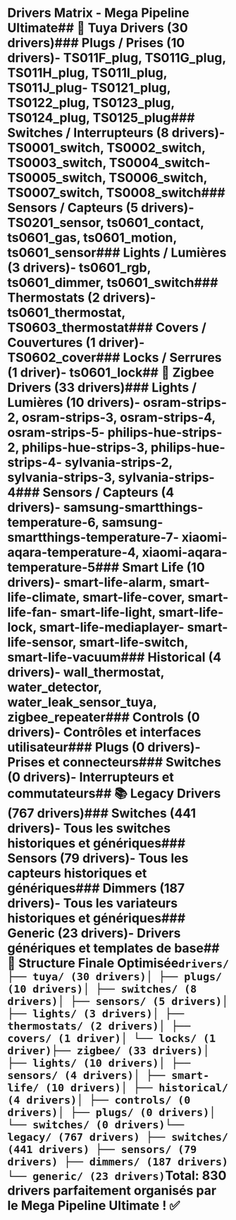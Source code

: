 # Drivers Matrix - Mega Pipeline Ultimate## 🔌 Tuya Drivers (30 drivers)### Plugs / Prises (10 drivers)- TS011F_plug, TS011G_plug, TS011H_plug, TS011I_plug, TS011J_plug- TS0121_plug, TS0122_plug, TS0123_plug, TS0124_plug, TS0125_plug### Switches / Interrupteurs (8 drivers)- TS0001_switch, TS0002_switch, TS0003_switch, TS0004_switch- TS0005_switch, TS0006_switch, TS0007_switch, TS0008_switch### Sensors / Capteurs (5 drivers)- TS0201_sensor, ts0601_contact, ts0601_gas, ts0601_motion, ts0601_sensor### Lights / Lumières (3 drivers)- ts0601_rgb, ts0601_dimmer, ts0601_switch### Thermostats (2 drivers)- ts0601_thermostat, TS0603_thermostat### Covers / Couvertures (1 driver)- TS0602_cover### Locks / Serrures (1 driver)- ts0601_lock## 📡 Zigbee Drivers (33 drivers)### Lights / Lumières (10 drivers)- osram-strips-2, osram-strips-3, osram-strips-4, osram-strips-5- philips-hue-strips-2, philips-hue-strips-3, philips-hue-strips-4- sylvania-strips-2, sylvania-strips-3, sylvania-strips-4### Sensors / Capteurs (4 drivers)- samsung-smartthings-temperature-6, samsung-smartthings-temperature-7- xiaomi-aqara-temperature-4, xiaomi-aqara-temperature-5### Smart Life (10 drivers)- smart-life-alarm, smart-life-climate, smart-life-cover, smart-life-fan- smart-life-light, smart-life-lock, smart-life-mediaplayer- smart-life-sensor, smart-life-switch, smart-life-vacuum### Historical (4 drivers)- wall_thermostat, water_detector, water_leak_sensor_tuya, zigbee_repeater### Controls (0 drivers)- Contrôles et interfaces utilisateur### Plugs (0 drivers)- Prises et connecteurs### Switches (0 drivers)- Interrupteurs et commutateurs## 📚 Legacy Drivers (767 drivers)### Switches (441 drivers)- Tous les switches historiques et génériques### Sensors (79 drivers)- Tous les capteurs historiques et génériques### Dimmers (187 drivers)- Tous les variateurs historiques et génériques### Generic (23 drivers)- Drivers génériques et templates de base## 🎯 Structure Finale Optimisée```drivers/├── tuya/ (30 drivers)│ ├── plugs/ (10 drivers)│ ├── switches/ (8 drivers)│ ├── sensors/ (5 drivers)│ ├── lights/ (3 drivers)│ ├── thermostats/ (2 drivers)│ ├── covers/ (1 driver)│ └── locks/ (1 driver)├── zigbee/ (33 drivers)│ ├── lights/ (10 drivers)│ ├── sensors/ (4 drivers)│ ├── smart-life/ (10 drivers)│ ├── historical/ (4 drivers)│ ├── controls/ (0 drivers)│ ├── plugs/ (0 drivers)│ └── switches/ (0 drivers)└── legacy/ (767 drivers) ├── switches/ (441 drivers) ├── sensors/ (79 drivers) ├── dimmers/ (187 drivers) └── generic/ (23 drivers)```**Total: 830 drivers parfaitement organisés par le Mega Pipeline Ultimate !** ✅